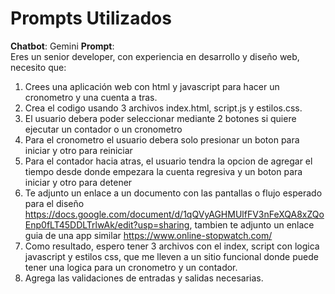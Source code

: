 
# Prompts Utilizados

**Chatbot**: Gemini
**Prompt**:  
Eres un senior developer, con experiencia en desarrollo y diseño web, necesito que:
1) Crees una aplicación web con html y javascript para hacer un cronometro y una cuenta a tras.
2) Crea el codigo usando 3 archivos  index.html, script.js y estilos.css.
3) El usuario debera poder seleccionar mediante 2 botones si quiere ejecutar un contador o un cronometro
4) Para el cronometro el usuario debera solo presionar un boton para iniciar y otro para reiniciar
5) Para el contador hacia atras, el usuario tendra la opcion de agregar el tiempo desde donde empezara la cuenta regresiva y un boton para iniciar y otro para detener
6) Te adjunto un enlace a un documento con las pantallas o flujo esperado para el diseño https://docs.google.com/document/d/1qQVyAGHMUlfFV3nFeXQA8xZQoEnp0fLT45DDLTrlwAk/edit?usp=sharing, tambien te adjunto un enlace guia de una app similar https://www.online-stopwatch.com/
7) Como resultado, espero tener 3 archivos con el index, script con logica javascript y estilos css, que me lleven a un sitio funcional donde puede tener una logica para un cronometro y un contador.
8) Agrega las validaciones de entradas y salidas necesarias.